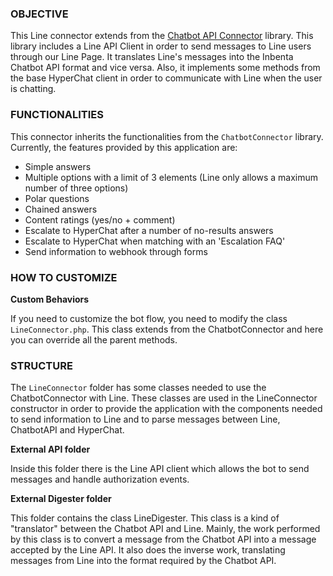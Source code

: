 ### OBJECTIVE

This Line connector extends from the [Chatbot API Connector](https://github.com/inbenta-integrations/chatbot_api_connector) library. This library includes a Line API Client in order to send messages to Line users through our Line Page. It translates Line's messages into the Inbenta Chatbot API format and vice versa. Also, it implements some methods from the base HyperChat client in order to communicate with Line when the user is chatting.

### FUNCTIONALITIES
This connector inherits the functionalities from the `ChatbotConnector` library. Currently, the features provided by this application are:

* Simple answers
* Multiple options with a limit of 3 elements (Line only allows a maximum number of three options)
* Polar questions
* Chained answers
* Content ratings (yes/no + comment)
* Escalate to HyperChat after a number of no-results answers
* Escalate to HyperChat when matching with an 'Escalation FAQ'
* Send information to webhook through forms

### HOW TO CUSTOMIZE

**Custom Behaviors**

If you need to customize the bot flow, you need to modify the class `LineConnector.php`. This class extends from the ChatbotConnector and here you can override all the parent methods.


### STRUCTURE

The `LineConnector` folder has some classes needed to use the ChatbotConnector with Line. These classes are used in the LineConnector constructor in order to provide the application with the components needed to send information to Line and to parse messages between Line, ChatbotAPI and HyperChat.

**External API folder**

Inside this folder there is the Line API client which allows the bot to send messages and handle authorization events.


**External Digester folder**

This folder contains the class LineDigester. This class is a kind of "translator" between the Chatbot API and Line. Mainly, the work performed by this class is to convert a message from the Chatbot API into a message accepted by the Line API. It also does the inverse work, translating messages from Line into the format required by the Chatbot API.